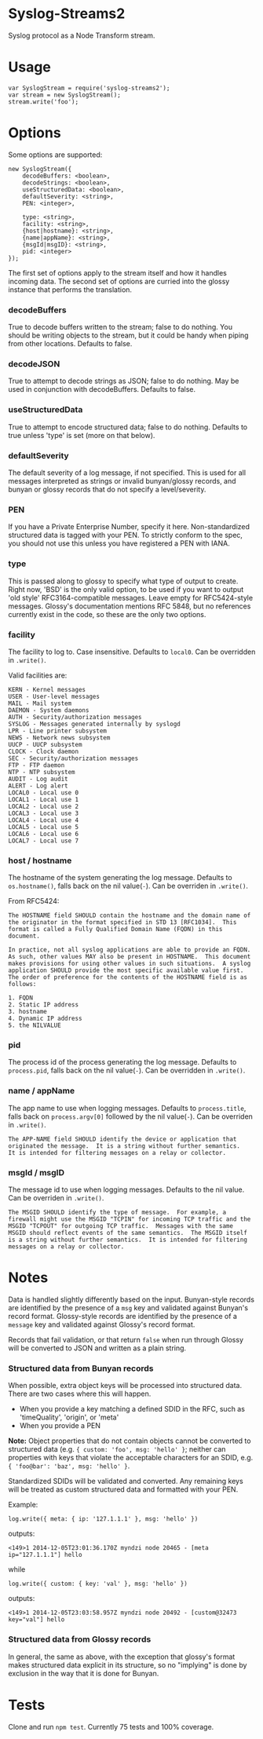# Syslog-Streams2

Syslog protocol as a Node Transform stream.

# Usage

    var SyslogStream = require('syslog-streams2');
    var stream = new SyslogStream();
	stream.write('foo');

# Options

Some options are supported:

    new SyslogStream({
		decodeBuffers: <boolean>,
		decodeStrings: <boolean>,
		useStructuredData: <boolean>,
		defaultSeverity: <string>,
		PEN: <integer>,
		
		type: <string>,
		facility: <string>,
		{host|hostname}: <string>,
		{name|appName}: <string>,
		{msgId|msgID}: <string>,
		pid: <integer>
	});

The first set of options apply to the stream itself and how it handles incoming data. The second set of options are curried into the glossy instance that performs the translation.

### decodeBuffers
True to decode buffers written to the stream; false to do nothing. You should be writing objects to the stream, but it could be handy when piping from other locations. Defaults to false.

### decodeJSON
True to attempt to decode strings as JSON; false to do nothing. May be used in conjunction with decodeBuffers. Defaults to false.

### useStructuredData
True to attempt to encode structured data; false to do nothing. Defaults to true unless 'type' is set (more on that below).

### defaultSeverity
The default severity of a log message, if not specified. This is used for all messages interpreted as strings or invalid bunyan/glossy records, and bunyan or glossy records that do not specify a level/severity.

### PEN
If you have a Private Enterprise Number, specify it here. Non-standardized structured data is tagged with your PEN. To strictly conform to the spec, you should not use this unless you have registered a PEN with IANA.

### type
This is passed along to glossy to specify what type of output to create. Right now, 'BSD' is the only valid option, to be used if you want to output 'old style' RFC3164-compatible messages. Leave empty for RFC5424-style messages. Glossy's documentation mentions RFC 5848, but no references currently exist in the code, so these are the only two options.

### facility
The facility to log to. Case insensitive. Defaults to `local0`. Can be overridden in `.write()`.

Valid facilities are:
	
	KERN - Kernel messages
	USER - User-level messages
	MAIL - Mail system
	DAEMON - System daemons
	AUTH - Security/authorization messages
	SYSLOG - Messages generated internally by syslogd
	LPR - Line printer subsystem
	NEWS - Network news subsystem
	UUCP - UUCP subsystem
	CLOCK - Clock daemon
	SEC - Security/authorization messages
	FTP - FTP daemon
	NTP - NTP subsystem
	AUDIT - Log audit
	ALERT - Log alert
	LOCAL0 - Local use 0
	LOCAL1 - Local use 1
	LOCAL2 - Local use 2
	LOCAL3 - Local use 3
	LOCAL4 - Local use 4
	LOCAL5 - Local use 5
	LOCAL6 - Local use 6
	LOCAL7 - Local use 7

### host / hostname
The hostname of the system generating the log message. Defaults to `os.hostname()`, falls back on the nil value(`-`). Can be overriden in `.write()`.

From RFC5424:

	The HOSTNAME field SHOULD contain the hostname and the domain name of
	the originator in the format specified in STD 13 [RFC1034].  This
	format is called a Fully Qualified Domain Name (FQDN) in this
	document.
	
	In practice, not all syslog applications are able to provide an FQDN.
	As such, other values MAY also be present in HOSTNAME.  This document
	makes provisions for using other values in such situations.  A syslog
	application SHOULD provide the most specific available value first.
	The order of preference for the contents of the HOSTNAME field is as
	follows:
		
	1. FQDN
	2. Static IP address
	3. hostname
	4. Dynamic IP address
	5. the NILVALUE

### pid
The process id of the process generating the log message. Defaults to `process.pid`, falls back on the nil value(`-`). Can be overridden in `.write()`. 

### name / appName
The app name to use when logging messages. Defaults to `process.title`, falls back on `process.argv[0]` followed by the nil value(`-`). Can be overriden in `.write()`.

	The APP-NAME field SHOULD identify the device or application that
	originated the message.  It is a string without further semantics.
	It is intended for filtering messages on a relay or collector.

### msgId / msgID
The message id to use when logging messages. Defaults to the nil value. Can be overriden in `.write()`.

	The MSGID SHOULD identify the type of message.  For example, a
	firewall might use the MSGID "TCPIN" for incoming TCP traffic and the
	MSGID "TCPOUT" for outgoing TCP traffic.  Messages with the same
	MSGID should reflect events of the same semantics.  The MSGID itself
	is a string without further semantics.  It is intended for filtering
	messages on a relay or collector.  

# Notes

Data is handled slightly differently based on the input. Bunyan-style records are identified by the presence of a `msg` key and validated against Bunyan's record format. Glossy-style records are identified by the presence of a `message` key and validated against Glossy's record format.

Records that fail validation, or that return `false` when run through Glossy will be converted to JSON and written as a plain string. 

### Structured data from Bunyan records
When possible, extra object keys will be processed into structured data. There are two cases where this will happen.

- When you provide a key matching a defined SDID in the RFC, such as 'timeQuality', 'origin', or 'meta'
- When you provide a PEN

**Note:** Object properties that do not contain objects cannot be converted to structured data (e.g. `{ custom: 'foo', msg: 'hello' }`; neither can properties with keys that violate the acceptable characters for an SDID, e.g. `{ 'foo@bar': 'baz', msg: 'hello' }`.

Standardized SDIDs will be validated and converted. Any remaining keys will be treated as custom structured data and formatted with your PEN.

Example:

`log.write({ meta: { ip: '127.1.1.1' }, msg: 'hello' })`

outputs:

`<149>1 2014-12-05T23:01:36.170Z myndzi node 20465 - [meta ip="127.1.1.1"] hello` 

while

`log.write({ custom: { key: 'val' }, msg: 'hello' })`

outputs:

`<149>1 2014-12-05T23:03:58.957Z myndzi node 20492 - [custom@32473 key="val"] hello`

### Structured data from Glossy records
In general, the same as above, with the exception that glossy's format makes structured data explicit in its structure, so no "implying" is done by exclusion in the way that it is done for Bunyan.

# Tests

Clone and run `npm test`. Currently 75 tests and 100% coverage.
